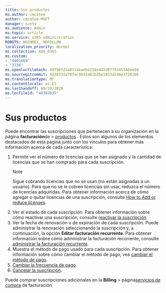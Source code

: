 ```yaml
---
title: Sus productos
ms.author: cmcatee
author: cmcatee-MSFT
manager: scotv
ms.audience: Admin
ms.topic: article
ms.service: o365-administration
ROBOTS: NOINDEX, NOFOLLOW
localization_priority: Normal
ms.collection: Adm_O365
ms.custom:
- "9001669"
- "3736"
ms.openlocfilehash: 49f90fd3a911abaebe158e442d97f9345548ee88
ms.sourcegitcommit: 0338332a70fec9bd1e81b26e1933a5d0e3f261b6
ms.translationtype: MT
ms.contentlocale: es-ES
ms.lasthandoff: 09/29/2020
ms.locfileid: "48307035"
---
```

# <a name="your-products"></a>Sus productos

Puede encontrar las suscripciones que pertenecen a su organización en la página **facturación**de  >  [productos](https://go.microsoft.com/fwlink/p/?linkid=842054) . Estos son algunos de los elementos destacados de esta página junto con los vínculos para obtener más información acerca de cada característica:

1. Permite ver el número de licencias que se han asignado y la cantidad de licencias que se han comprado para cada suscripción.
    > [!NOTE]
    > Sigue cobrando licencias que no se usan (no están asignadas a un usuario). Para que no se le cobren licencias sin usar, reduzca el número de licencias adquiridas. Para obtener información acerca de cómo agregar o quitar licencias de una suscripción, consulte [How to Add or reduce licenses](https://docs.microsoft.com/alchemyinsights/how-to-add-or-reduce-licenses).
2. Ver el estado de cada suscripción. Para obtener información sobre cómo reactivar una suscripción, consulte [reactivar la suscripción](reactivate-your-subscription.md).
3. Ver la fecha de renovación o de expiración de cada suscripción. Puede administrar la renovación seleccionando la suscripción y, a continuación, la opción **Editar facturación recurrente**. Para obtener información sobre cómo administrar la facturación recurrente, consulte [administrar la facturación recurrente](manage-auto-renewal.md).
4. Muestra el método de pago usado para cada suscripción. Para obtener información sobre cómo cambiar el método de pago, vea [cambiar el método de pago](change-payment-method.md).
5. [Cambiar la frecuencia de pago](change-how-often-you-pay.md).
6. [Cancelar la suscripción](https://go.microsoft.com/fwlink/?linkid=2119113).

Puede comprar suscripciones adicionales en la **Billing**  >  página[servicios de compra](https://go.microsoft.com/fwlink/p/?linkid=868433) de facturación.